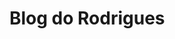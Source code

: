 # Blog do Rodrigues

<!--
**BlogdoRodrigues/BlogdoRodrigues** is a ✨ _special_ ✨ repository because its `README.md` (this file) appears on your GitHub profile.

echo "# BlogdoRodrigues" >> README.md
git init
git add README.md
git commit -m "first commit"
git branch -M main
git remote add origin https://github.com/BlogdoRodrigues/BlogdoRodrigues.git
git push -u origin main
